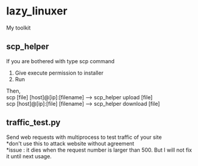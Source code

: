 # lazy_linuxer
My toolkit    

## scp_helper  
If you are bothered with type scp command  
1. Give execute permission to installer
2. Run

Then,  
scp [file] [host]@[ip]:[filename] --> scp_helper upload [file]  
scp [host]@[ip]:[file] [filename] --> scp_helper download [file]  

## traffic_test.py
Send web requests with multiprocess to test traffic of your site  
*don't use this to attack website without agreement  
*issue : it dies when the request number is larger than 500. But I will not fix it until next usage.
